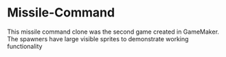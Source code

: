 # Missile-Command
This missile command clone was the second game created in GameMaker. The spawners have large visible sprites to demonstrate working functionality
